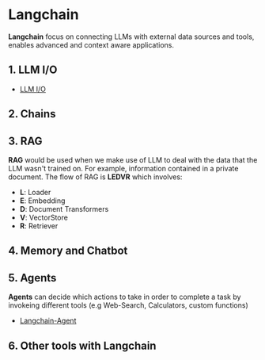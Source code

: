 # Langchain 
**Langchain** focus on connecting LLMs with external data sources and tools, enables advanced and context aware applications.

## 1. LLM I/O 
- [LLM I/O](Models-Inputs-Outputs)

## 2. Chains

## 3. RAG 
**RAG** would be used when we make use of LLM to deal with the data that the LLM wasn't trained on. For example, information contained in a private document. The flow of RAG is **LEDVR** which involves:
- **L**: Loader
- **E**: Embedding
- **D**: Document Transformers
- **V**: VectorStore
- **R**: Retriever

## 4. Memory and Chatbot

## 5. Agents
**Agents** can decide which actions to take in order to complete a task by invokeing different tools (e.g Web-Search, Calculators, custom functions)
- [Langchain-Agent](agents/README.md)

## 6. Other tools with Langchain